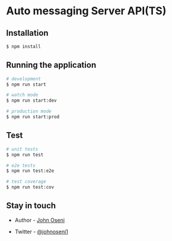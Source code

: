 # Auto messaging Server API(TS)


## Installation

```bash
$ npm install
```

## Running the application

```bash
# development
$ npm run start

# watch mode
$ npm run start:dev

# production mode
$ npm run start:prod
```

## Test

```bash
# unit tests
$ npm run test

# e2e tests
$ npm run test:e2e

# test coverage
$ npm run test:cov
```



## Stay in touch

- Author - [John Oseni](https://johnoseni.com)
<!-- - Website - [https://nestjs.com](https://nestjs.com/) -->
- Twitter - [@johnoseni1](https://twitter.com/johnoseni1)


